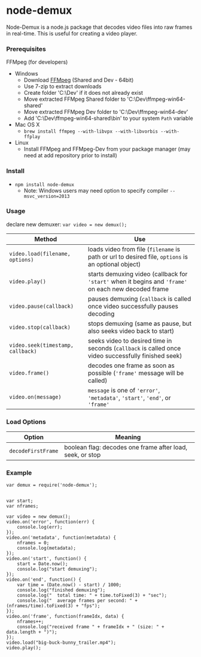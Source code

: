 node-demux
==========

Node-Demux is a node.js package that decodes video files into raw frames in real-time. This is useful for creating a video player.


### Prerequisites ###
FFMpeg (for developers)
* Windows
    * Download [FFMpeg](http://ffmpeg.zeranoe.com/builds/) (Shared and Dev - 64bit)
    * Use 7-zip to extract downloads
    * Create folder 'C:\Dev' if it does not already exist
    * Move extracted FFMpeg Shared folder to 'C:\Dev\ffmpeg-win64-shared'
    * Move extracted FFMpeg Dev folder to 'C:\Dev\ffmpeg-win64-dev'
    * Add 'C:\Dev\ffmpeg-win64-shared\bin' to your system `Path` variable
* Mac OS X
    * `brew install ffmpeg --with-libvpx --with-libvorbis --with-ffplay`
* Linux
    * Install FFMpeg and FFMpeg-Dev from your package manager (may need at add repository prior to install)


### Install ###

* `npm install node-demux`
    * Note: Windows users may need option to specify compiler `--msvc_version=2013`


### Usage ###

declare new demuxer: `var video = new demux();`

| Method                            | Use |
|-----------------------------------|-----|
| `video.load(filename, options)`   | loads video from file (`filename` is path or url to desired file, `options` is an optional object) |
| `video.play()`                    | starts demuxing video (callback for `'start'` when it begins and `'frame'` on each new decoded frame |
| `video.pause(callback)`           | pauses demuxing (`callback` is called once video successfully pauses decoding |
| `video.stop(callback)`            | stops demuxing (same as pause, but also seeks video back to start) |
| `video.seek(timestamp, callback)` | seeks video to desired time in seconds (`callback` is called once video successfully finished seek) |
| `video.frame()`                   | decodes one frame as soon as possible (`'frame'` message will be called) |
| `video.on(message)`               | `message` is one of `'error'`, `'metadata'`, `'start'`, `'end'`, or `'frame'` |


### Load Options ###
| Option                            | Meaning |
|-----------------------------------|---------|
| `decodeFirstFrame`                | boolean flag: decodes one frame after load, seek, or stop |


### Example ###

```
var demux = require('node-demux');


var start;
var nframes;

var video = new demux();
video.on('error', function(err) {
    console.log(err);
});
video.on('metadata', function(metadata) {
	nframes = 0;
    console.log(metadata);
});
video.on('start', function() {
    start = Date.now();
    console.log("start demuxing");
});
video.on('end', function() {
    var time = (Date.now() - start) / 1000;
    console.log("finished demuxing");
    console.log("  total time: " + time.toFixed(3) + "sec");
    console.log("  average frames per second: " + (nframes/time).toFixed(3) + "fps");
});
video.on('frame', function(frameIdx, data) {
    nframes++;
    console.log("received frame " + frameIdx + " (size: " + data.length + ")");
});
video.load("big-buck-bunny_trailer.mp4");
video.play();
```
